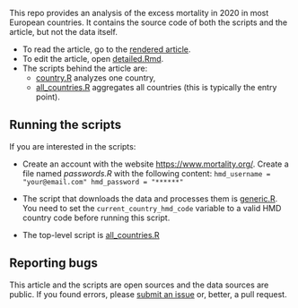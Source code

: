 This repo provides an analysis of the excess mortality in 2020 in most European countries. It contains the source code of both the scripts and the
article, but not the data itself.

* To read the article, go to the [rendered article](https://gfraiteur.github.io/mortality/detailed.html).
* To edit the article, open [detailed.Rmd](detailed.Rmd).
* The scripts behind the article are:
   * [country.R](country.R) analyzes one country,
   * [all_countries.R](all_countries.R) aggregates all countries (this is typically the entry point).


## Running the scripts

If you are interested in the scripts:

* Create an account with the website https://www.mortality.org/. Create a file named _passwords.R_ with the following content:
        ```
        hmd_username = "your@email.com"
        hmd_password = "******"
        ```

* The script that downloads the data and processes them is [generic.R](generic.R). You need to set the `current_country_hmd_code` variable to a valid
HMD country code before running this script.

* The top-level script is [all_countries.R](all_countries.R)


## Reporting bugs
 
This article and the scripts are open sources and the data sources are public. If you found errors, please
[submit an issue](https://github.com/gfraiteur/mortality/issues) or, better, a pull request.
 
 
